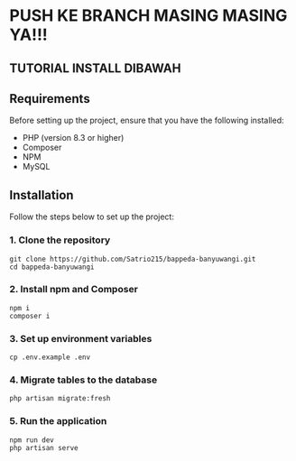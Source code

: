 # PUSH KE BRANCH MASING MASING YA!!!
## TUTORIAL INSTALL DIBAWAH

## Requirements

Before setting up the project, ensure that you have the following installed:

- PHP (version 8.3 or higher)
- Composer
- NPM
- MySQL

## Installation

Follow the steps below to set up the project:

### 1. Clone the repository

```shell
git clone https://github.com/Satrio215/bappeda-banyuwangi.git
cd bappeda-banyuwangi
```

### 2. Install npm and Composer

```shell
npm i
composer i
```

### 3. Set up environment variables

```shell
cp .env.example .env
```

### 4. Migrate tables to the database

```shell
php artisan migrate:fresh
```

### 5. Run the application

```shell
npm run dev
php artisan serve
```
